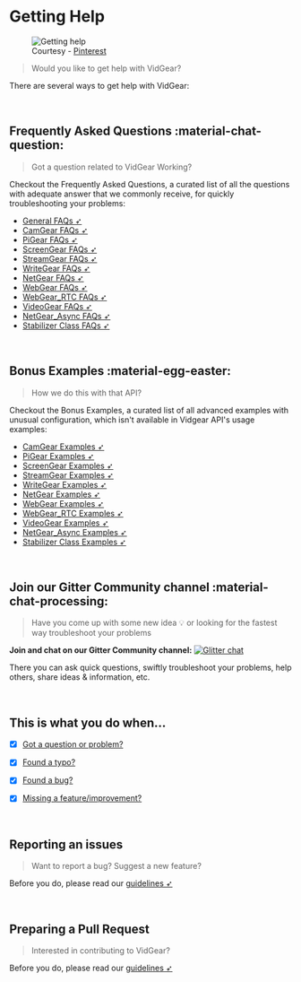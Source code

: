 <!--
===============================================
vidgear library source-code is deployed under the Apache 2.0 License:

Copyright (c) 2019 Abhishek Thakur(@abhiTronix) <abhi.una12@gmail.com>

Licensed under the Apache License, Version 2.0 (the "License");
you may not use this file except in compliance with the License.
You may obtain a copy of the License at

   http://www.apache.org/licenses/LICENSE-2.0

Unless required by applicable law or agreed to in writing, software
distributed under the License is distributed on an "AS IS" BASIS,
WITHOUT WARRANTIES OR CONDITIONS OF ANY KIND, either express or implied.
See the License for the specific language governing permissions and
limitations under the License.
===============================================
-->

# Getting Help

<figure>
<img src="https://i.pinimg.com/originals/d1/1a/0e/d11a0e5f0616e5ce74ebf0dd7ec5594f.gif" loading="lazy" alt="Getting help" />
<figcaption>Courtesy - <a href="https://www.pinterest.com/pin/435019645249342748/">Pinterest</a></figcaption>
</figure>

> Would you like to get help with VidGear?

There are several ways to get help with VidGear:


&thinsp;


## Frequently Asked Questions :material-chat-question:

> Got a question related to VidGear Working?  

Checkout the Frequently Asked Questions, a curated list of all the questions with adequate answer that we commonly receive, for quickly troubleshooting your problems:

- [General FAQs ➶](general_faqs.md)
- [CamGear FAQs ➶](camgear_faqs.md)
- [PiGear FAQs ➶](pigear_faqs.md)
- [ScreenGear FAQs ➶](screengear_faqs.md)
- [StreamGear FAQs ➶](streamgear_faqs.md)
- [WriteGear FAQs ➶](writegear_faqs.md)
- [NetGear FAQs ➶](netgear_faqs.md)
- [WebGear FAQs ➶](webgear_faqs.md)
- [WebGear_RTC FAQs ➶](webgear_rtc_faqs.md)
- [VideoGear FAQs ➶](videogear_faqs.md)
- [NetGear_Async FAQs ➶](netgear_async_faqs.md)
- [Stabilizer Class FAQs ➶](stabilizer_faqs.md)


&thinsp;


## Bonus Examples :material-egg-easter:

> How we do this with that API?  

Checkout the Bonus Examples, a curated list of all advanced examples with unusual configuration, which isn't available in Vidgear API's usage examples:

- [CamGear Examples ➶](camgear_ex.md)
- [PiGear Examples ➶](pigear_ex.md)
- [ScreenGear Examples ➶](screengear_ex.md)
- [StreamGear Examples ➶](streamgear_ex.md)
- [WriteGear Examples ➶](writegear_ex.md)
- [NetGear Examples ➶](netgear_ex.md)
- [WebGear Examples ➶](webgear_ex.md)
- [WebGear_RTC Examples ➶](webgear_rtc_ex.md)
- [VideoGear Examples ➶](videogear_ex.md)
- [NetGear_Async Examples ➶](netgear_async_ex.md)
- [Stabilizer Class Examples ➶](stabilizer_ex.md)

&thinsp;

## Join our Gitter Community channel :material-chat-processing:

> Have you come up with some new idea 💡 or looking for the fastest way troubleshoot your problems

**Join and chat on our Gitter Community channel:** [![Glitter chat](https://img.shields.io/badge/Chat&nbsp;on-Gitter-yellow.svg?style=flat-square&logo=gitter)](https://gitter.im/vidgear/community)

There you can ask quick questions, swiftly troubleshoot your problems, help others, share ideas & information, etc. 


&thinsp;


## This is what you do when...

- [x] [Got a question or problem?](../../contribution/#got-a-question-or-problem)
- [x] [Found a typo?](../../contribution/#found-a-typo)
- [x] [Found a bug?](../../contribution/#found-a-bug)
- [x] [Missing a feature/improvement?](../../contribution/#request-for-a-featureimprovement)


&thinsp;


## Reporting an issues

> Want to report a bug? Suggest a new feature?

Before you do, please read our [guidelines ➶](../../contribution/issue/)


&thinsp;


## Preparing a Pull Request

> Interested in contributing to VidGear?

Before you do, please read our [guidelines ➶](../../contribution/PR/)

&thinsp;